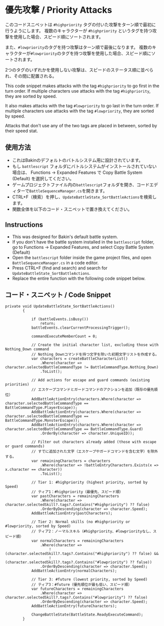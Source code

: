 # 優先攻撃 / Priority Attacks

このコードスニペットは ``#highpriority`` タグの付いた攻撃をターン順で最初に行うようにします。 複数のキャラクターが ``#highpriority`` というタグを持つ攻撃を使用した場合、スピード順にソートされます。

また、``#lowpriority``のタグを持つ攻撃はターン順で最後になります。 複数のキャラクターが``#lowpriority``のタグを持つ攻撃を使用した場合、スピード順にソートされます。

2つのタグのいずれかを使用しない攻撃は、スピードのステータス順に並べられ、その間に配置される。

This code snippet makes attacks with the tag ```#highpriority``` to go first in the turn order. If multiple characters use attacks with the tag ```#highpriority```, they are sorted by speed.

It also makes attacks with the tag ```#lowpriority``` to go last in the turn order. If multiple characters use attacks with the tag ```#lowpriority```, they are sorted by speed.

Attacks that don't use any of the two tags are placed in between, sorted by their speed stat.

## 使用方法

* これはBakinのデフォルトのバトルシステム用に設計されています。
* もし ``battlescript`` フォルダにバトルシステムがインストールされていない場合は、 Functions -> Expanded Features で Copy Battle System (Default) を選択してください。
* ゲームプロジェクトファイル内の``battlescript``フォルダを開き、コードエディターで``BattleSequenceManager.cs``を開きます。
* CTRL+F（検索）を押し、``UpdateBattleState_SortBattleActions``を検索します。
* 関数全体を以下のコード・スニペットで置き換えてください。

## Instructions

* This was designed for Bakin's default battle system.
* If you don't have the battle system installed in the ``battlescript`` folder, go to Functions -> Expanded Features, and select Copy Battle System (Default)
* Open the ``battlescript`` folder inside the game project files, and open ``BattleSequenceManager.cs`` in a code editor.
* Press CTRL+F (find and search) and search for ``UpdateBattleState_SortBattleActions``.
* Replace the entire function with the following code snippet below.

## コード・スニペット / Code Snippet

```
private void UpdateBattleState_SortBattleActions()
        {

            if (battleEvents.isBusy())
                return;
            battleEvents.clearCurrentProcessingTrigger();

            commandExecuteMemberCount = 0;

            // Create the initial character list, excluding those with Nothing_Down command
            // Nothing_Downコマンドを持つ文字を除いた初期文字リストを作成する。
            var characters = createBattleCharacterList()
                .Where(character => character.selectedBattleCommandType != BattleCommandType.Nothing_Down)
                .ToList();

            // Add actions for escape and guard commands (existing priorities)
            // エスケープコマンドとガードコマンドのアクションを追加（既存の優先順位）
            AddBattleActionEntry(characters.Where(character => character.selectedBattleCommandType == BattleCommandType.PlayerEscape));
            AddBattleActionEntry(characters.Where(character => character.selectedBattleCommandType == BattleCommandType.MonsterEscape));
            AddBattleActionEntry(characters.Where(character => character.selectedBattleCommandType == BattleCommandType.Guard)
                .OrderBy(character => character.UniqueID));

            // Filter out characters already added (those with escape or guard commands)
            // すでに追加された文字（エスケープやガードコマンドを含む文字）を除外する。
            var remainingCharacters = characters
                .Where(character => !battleEntryCharacters.Exists(x => x.character == character))
                .ToList();

            // Tier 1: #highpriority (highest priority, sorted by Speed)
            // ティア1：#highpriority（最優先、スピード順）
            var pastCharacters = remainingCharacters
                .Where(character => character.selectedSkill?.tags?.Contains("#highpriority") ?? false)
                .OrderByDescending(character => character.Speed);
            AddBattleActionEntry(pastCharacters);

            // Tier 2: Normal skills (no #highpriority or #lowpriority, sorted by Speed)
            // ティア2：ノーマルスキル（#highpriority、#lowpriorityなし、スピード順）
            var normalCharacters = remainingCharacters
                .Where(character => 
                    !(character.selectedSkill?.tags?.Contains("#highpriority") ?? false) &&
                    !(character.selectedSkill?.tags?.Contains("#lowpriority") ?? false))
                .OrderByDescending(character => character.Speed);
            AddBattleActionEntry(normalCharacters);

            // Tier 3: #future (lowest priority, sorted by Speed)
            // ティア3：#future（優先順位が最も低い、スピード順）
            var futureCharacters = remainingCharacters
                .Where(character => character.selectedSkill?.tags?.Contains("#lowpriority") ?? false)
                .OrderByDescending(character => character.Speed);
            AddBattleActionEntry(futureCharacters);

            ChangeBattleState(BattleState.ReadyExecuteCommand);
        }
```
